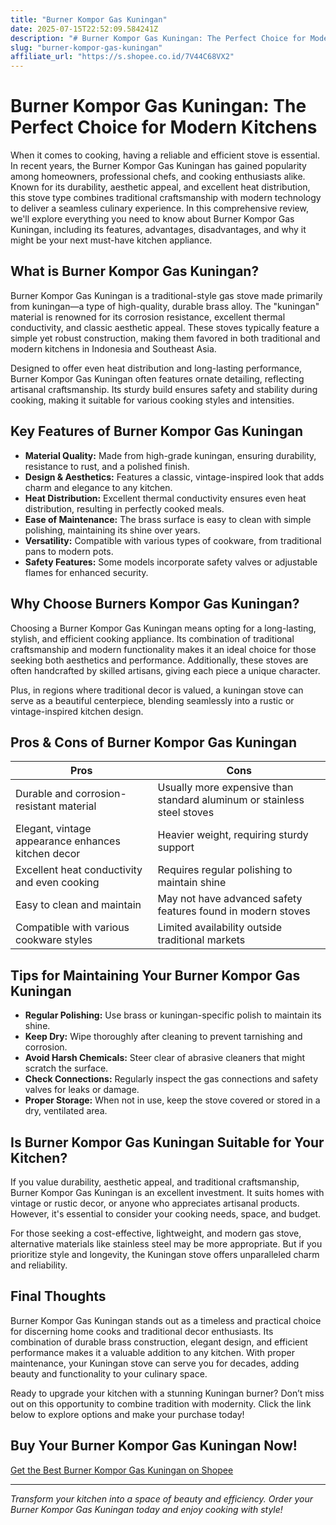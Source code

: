 ```yaml
---
title: "Burner Kompor Gas Kuningan"
date: 2025-07-15T22:52:09.584241Z
description: "# Burner Kompor Gas Kuningan: The Perfect Choice for Modern Kitchens..."
slug: "burner-kompor-gas-kuningan"
affiliate_url: "https://s.shopee.co.id/7V44C68VX2"
---
```

# Burner Kompor Gas Kuningan: The Perfect Choice for Modern Kitchens

When it comes to cooking, having a reliable and efficient stove is essential. In recent years, the Burner Kompor Gas Kuningan has gained popularity among homeowners, professional chefs, and cooking enthusiasts alike. Known for its durability, aesthetic appeal, and excellent heat distribution, this stove type combines traditional craftsmanship with modern technology to deliver a seamless culinary experience. In this comprehensive review, we'll explore everything you need to know about Burner Kompor Gas Kuningan, including its features, advantages, disadvantages, and why it might be your next must-have kitchen appliance.

## What is Burner Kompor Gas Kuningan?

Burner Kompor Gas Kuningan is a traditional-style gas stove made primarily from kuningan—a type of high-quality, durable brass alloy. The "kuningan" material is renowned for its corrosion resistance, excellent thermal conductivity, and classic aesthetic appeal. These stoves typically feature a simple yet robust construction, making them favored in both traditional and modern kitchens in Indonesia and Southeast Asia.

Designed to offer even heat distribution and long-lasting performance, Burner Kompor Gas Kuningan often features ornate detailing, reflecting artisanal craftsmanship. Its sturdy build ensures safety and stability during cooking, making it suitable for various cooking styles and intensities.

## Key Features of Burner Kompor Gas Kuningan

- **Material Quality:** Made from high-grade kuningan, ensuring durability, resistance to rust, and a polished finish.
- **Design & Aesthetics:** Features a classic, vintage-inspired look that adds charm and elegance to any kitchen.
- **Heat Distribution:** Excellent thermal conductivity ensures even heat distribution, resulting in perfectly cooked meals.
- **Ease of Maintenance:** The brass surface is easy to clean with simple polishing, maintaining its shine over years.
- **Versatility:** Compatible with various types of cookware, from traditional pans to modern pots.
- **Safety Features:** Some models incorporate safety valves or adjustable flames for enhanced security.

## Why Choose Burners Kompor Gas Kuningan?

Choosing a Burner Kompor Gas Kuningan means opting for a long-lasting, stylish, and efficient cooking appliance. Its combination of traditional craftsmanship and modern functionality makes it an ideal choice for those seeking both aesthetics and performance. Additionally, these stoves are often handcrafted by skilled artisans, giving each piece a unique character.

Plus, in regions where traditional decor is valued, a kuningan stove can serve as a beautiful centerpiece, blending seamlessly into a rustic or vintage-inspired kitchen design.

## Pros & Cons of Burner Kompor Gas Kuningan

| **Pros** | **Cons** |
| --- | --- |
| Durable and corrosion-resistant material | Usually more expensive than standard aluminum or stainless steel stoves |
| Elegant, vintage appearance enhances kitchen decor | Heavier weight, requiring sturdy support |
| Excellent heat conductivity and even cooking | Requires regular polishing to maintain shine |
| Easy to clean and maintain | May not have advanced safety features found in modern stoves |
| Compatible with various cookware styles | Limited availability outside traditional markets |

## Tips for Maintaining Your Burner Kompor Gas Kuningan

- **Regular Polishing:** Use brass or kuningan-specific polish to maintain its shine.
- **Keep Dry:** Wipe thoroughly after cleaning to prevent tarnishing and corrosion.
- **Avoid Harsh Chemicals:** Steer clear of abrasive cleaners that might scratch the surface.
- **Check Connections:** Regularly inspect the gas connections and safety valves for leaks or damage.
- **Proper Storage:** When not in use, keep the stove covered or stored in a dry, ventilated area.

## Is Burner Kompor Gas Kuningan Suitable for Your Kitchen?

If you value durability, aesthetic appeal, and traditional craftsmanship, Burner Kompor Gas Kuningan is an excellent investment. It suits homes with vintage or rustic decor, or anyone who appreciates artisanal products. However, it's essential to consider your cooking needs, space, and budget.

For those seeking a cost-effective, lightweight, and modern gas stove, alternative materials like stainless steel may be more appropriate. But if you prioritize style and longevity, the Kuningan stove offers unparalleled charm and reliability.

## Final Thoughts

 Burner Kompor Gas Kuningan stands out as a timeless and practical choice for discerning home cooks and traditional decor enthusiasts. Its combination of durable brass construction, elegant design, and efficient performance makes it a valuable addition to any kitchen. With proper maintenance, your Kuningan stove can serve you for decades, adding beauty and functionality to your culinary space.

Ready to upgrade your kitchen with a stunning Kuningan burner? Don’t miss out on this opportunity to combine tradition with modernity. Click the link below to explore options and make your purchase today!

## Buy Your Burner Kompor Gas Kuningan Now!

[Get the Best Burner Kompor Gas Kuningan on Shopee](https://s.shopee.co.id/7V44C68VX2)

---

*Transform your kitchen into a space of beauty and efficiency. Order your Burner Kompor Gas Kuningan today and enjoy cooking with style!*